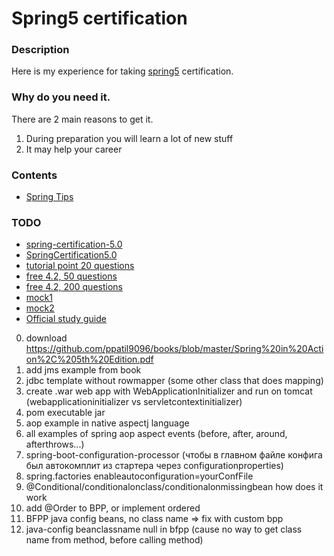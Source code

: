 # Spring5 certification

### Description
Here is my experience for taking [spring5](https://store.education.pivotal.io/confirm-course?courseid=EDU-1202) certification.

### Why do you need it.
There are 2 main reasons to get it.
1. During preparation you will learn a lot of new stuff
2. It may help your career

### Contents
* [Spring Tips](https://github.com/dgaydukov/cert-spring5/blob/master/files/spring5.md)


### TODO
* [spring-certification-5.0](https://github.com/vshemyako/spring-certification-5.0)
* [SpringCertification5.0](https://github.com/MrR0807/SpringCertification5.0)
* [tutorial point 20 questions](https://www.tutorialspoint.com/spring/spring_online_test.htm)
* [free 4.2, 50 questions](http://javaetmoi.com/wp-content/uploads/2016/01/spring-certification-4_2-mock-exam-antoine.pdf)
* [free 4.2, 200 questions](https://github.com/vojtechruz/spring-core-cert-notes-4.2)
* [mock1](http://itestjava.com/java-certification-practice-tests/product/enter.do?product=SPRING-CORE50)
* [mock2](https://www.certification-questions.com/spring-exam/professional-dumps.html)
* [Official study guide](https://www.amazon.com/Pivotal-Certified-Professional-Spring-Developer/dp/1484251350)

0. download https://github.com/ppatil9096/books/blob/master/Spring%20in%20Action%2C%205th%20Edition.pdf
1. add jms example from book
2. jdbc template without rowmapper (some other class that does mapping)
3. create .war web app with WebApplicationInitializer and run on tomcat (webapplicationinitializer vs servletcontextinitializer)
4. pom executable jar
5. aop example in native aspectj language
6. all examples of spring aop aspect events (before, after, around, afterthrows...)
7. spring-boot-configuration-processor (чтобы в главном файле конфига был автокомплит из стартера через configurationproperties)
8. spring.factories enableautoconfiguration=yourConfFile
9. @Conditional/conditionalonclass/conditionalonmissingbean how does it work
10. add @Order to BPP, or implement ordered
11. BFPP java config beans, no class name => fix with custom bpp
12. java-config beanclassname null in bfpp (cause no way to get class name from method, before calling method)